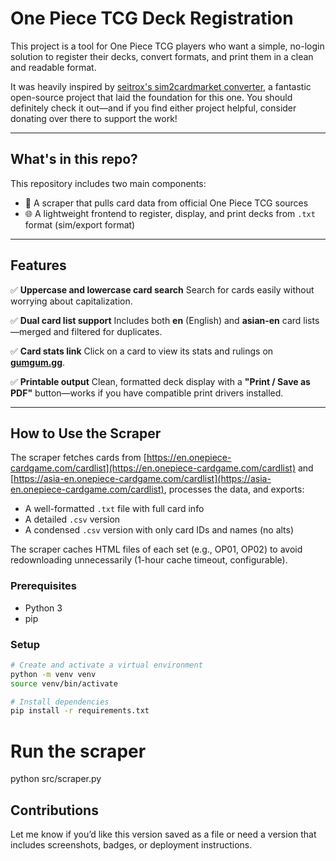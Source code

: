 # One Piece TCG Deck Registration

This project is a tool for One Piece TCG players who want a simple, no-login solution to register their decks, convert formats, and print them in a clean and readable format.

It was heavily inspired by [seitrox's sim2cardmarket converter](https://seitrox.github.io/optcg-sim2cardmarket-converter/), a fantastic open-source project that laid the foundation for this one. You should definitely check it out—and if you find either project helpful, consider donating over there to support the work!

---

## What's in this repo?

This repository includes two main components:

- 🔎 A scraper that pulls card data from official One Piece TCG sources
- 🌐 A lightweight frontend to register, display, and print decks from `.txt` format (sim/export format)

---

## Features

✅ **Uppercase and lowercase card search**
Search for cards easily without worrying about capitalization.

✅ **Dual card list support**
Includes both **en** (English) and **asian-en** card lists—merged and filtered for duplicates.

✅ **Card stats link**
Click on a card to view its stats and rulings on **[gumgum.gg](https://gumgum.gg)**.

✅ **Printable output**
Clean, formatted deck display with a **"Print / Save as PDF"** button—works if you have compatible print drivers installed.

---

## How to Use the Scraper

The scraper fetches cards from [https://en.onepiece-cardgame.com/cardlist](https://en.onepiece-cardgame.com/cardlist) and [https://asia-en.onepiece-cardgame.com/cardlist](https://asia-en.onepiece-cardgame.com/cardlist), processes the data, and exports:

- A well-formatted `.txt` file with full card info
- A detailed `.csv` version
- A condensed `.csv` version with only card IDs and names (no alts)

The scraper caches HTML files of each set (e.g., OP01, OP02) to avoid redownloading unnecessarily (1-hour cache timeout, configurable).

### Prerequisites

- Python 3  
- pip

### Setup

```bash
# Create and activate a virtual environment
python -m venv venv
source venv/bin/activate

# Install dependencies
pip install -r requirements.txt

```

# Run the scraper

python src/scraper.py

## Contributions

Let me know if you’d like this version saved as a file or need a version that includes screenshots, badges, or deployment instructions.
